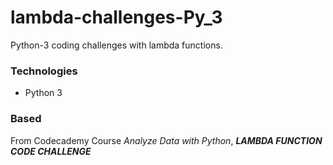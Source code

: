 # lambda-challenges-Py_3
Python-3 coding challenges with lambda functions.


### Technologies
* Python 3


### Based
From Codecademy Course _Analyze Data with Python_, **_LAMBDA FUNCTION CODE CHALLENGE_** 
